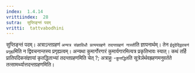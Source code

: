 ```yaml
---
index:  1.4.14
vrittiindex:  28
sutra:  सुप्तिङ्न्तं पदम्
vritti:  tattvabodhini 
---
```


सुप्तिङ्न्तं पदम्। अत्राऽन्तग्रहणं `अन्यत्र संज्ञाविधौ प्रत्ययग्रहणे तदन्तग्रहणं नास्ती`ति ज्ञापनार्थम्। तेन `ईदूदेद्द्विवचनं प्रगृह्य`मिति न द्विवचनान्तस्य प्रगृह्यत्वम्। अन्यथा कुमार्गोरगारं कुमार्यगारमित्यत्र प्रकृतिभावः स्यात्। कथं तर्हि प्रातिपदिकसंज्ञायां कृतद्धिताभ्यां तदन्तग्रहणमिति चेत् ?; अत्राहुः -`कुत्तद्धिते`ति सूत्रेर्ञर्थवह्रहणमनुवर्तते तत्सामर्थ्यात्तदन्तग्रहणमिति। 

